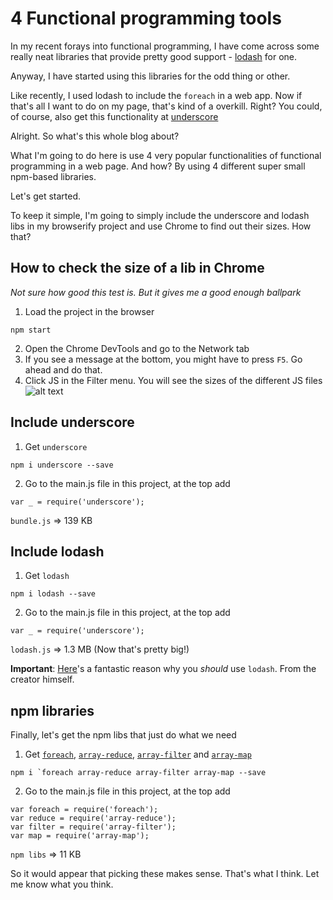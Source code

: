 # 4 Functional programming tools
In my recent forays into functional programming, I have come across some really neat libraries that provide pretty good support - [lodash](https://lodash.com) for one.

Anyway, I have started using this libraries for the odd thing or other.

Like recently, I used lodash to include the `foreach` in a web app. Now if that's all I want to do on my page, that's kind of a overkill. Right? You could, of course, also get this functionality at [underscore](http://underscorejs.org)

Alright. So what's this whole blog about?

What I'm going to do here is use 4 very popular functionalities of functional programming in a web page. And how? By using 4 different super small npm-based libraries.

Let's get started.

To keep it simple, I'm going to simply include the underscore and lodash libs in my browserify project and use Chrome to find out their sizes. How that?

## How to check the size of a lib in Chrome
*Not sure how good this test is. But it gives me a good enough ballpark*
1. Load the project in the browser
```
npm start
```
2. Open the Chrome DevTools and go to the Network tab
3. If you see a message at the bottom, you might have to press `F5`. Go ahead and do that.
4. Click JS in the Filter menu.
You will see the sizes of the different JS files
![alt text](blob/master/imgs/network-tab.png)

## Include underscore
1. Get `underscore`
```
npm i underscore --save
```
2. Go to the main.js file in this project, at the top add
```
var _ = require('underscore');
```
`bundle.js` => 139 KB

## Include lodash
1. Get `lodash`
```
npm i lodash --save
```
2. Go to the main.js file in this project, at the top add
```
var _ = require('underscore');
```
`lodash.js` => 1.3 MB (Now that's pretty big!)

**Important**: [Here](https://stackoverflow.com/a/13898916/4672179)'s a fantastic reason why you *should* use `lodash`. From the creator himself.

## npm libraries
Finally, let's get the npm libs that just do what we need

1. Get [`foreach`](https://www.npmjs.com/package/foreach), [`array-reduce`](https://www.npmjs.com/package/array-reduce), [`array-filter`](https://www.npmjs.com/package/array-filter) and [`array-map`](https://www.npmjs.com/package/array-map)
```
npm i `foreach array-reduce array-filter array-map --save
```
2. Go to the main.js file in this project, at the top add
```
var foreach = require('foreach');
var reduce = require('array-reduce');
var filter = require('array-filter');
var map = require('array-map');
```
`npm libs` => 11 KB

So it would appear that picking these makes sense. That's what I think. Let me know what you think.